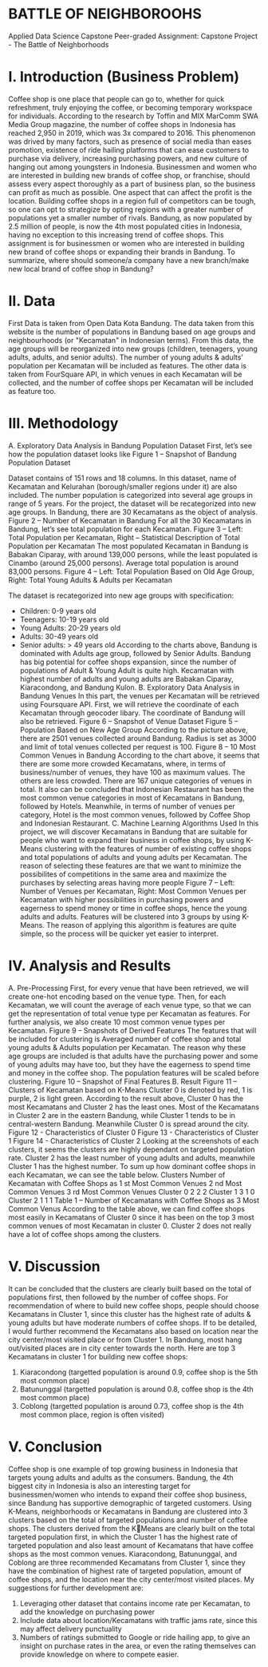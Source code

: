# BATTLE OF NEIGHBOROOHS
Applied Data Science Capstone
Peer-graded Assignment: Capstone Project - The Battle of Neighborhoods
# I. Introduction (Business Problem)
Coffee shop is one place that people can go to, whether for quick refreshment, truly enjoying the 
coffee, or becoming temporary workspace for individuals.
According to the research by Toffin and MIX MarComm SWA Media Group magazine, the number 
of coffee shops in Indonesia has reached 2,950 in 2019, which was 3x compared to 2016. This 
phenomenon was drived by many factors, such as presence of social media than eases promotion, 
existence of ride hailing platforms that can ease customers to purchase via delivery, increasing 
purchasing powers, and new culture of hanging out among youngsters in Indonesia.
Businessmen and women who are interested in building new brands of coffee shop, or franchise, 
should assess every aspect thoroughly as a part of business plan, so the business can profit as much 
as possible. One aspect that can affect the profit is the location. Building coffee shops in a region 
full of competitors can be tough, so one can opt to strategize by opting regions with a greater
number of populations yet a smaller number of rivals.
Bandung, as now populated by 2.5 million of people, is now the 4th most populated cities in 
Indonesia, having no exception to this increasing trend of coffee shops. This assignment is for 
businessmen or women who are interested in building new brand of coffee shops or expanding 
their brands in Bandung. To summarize, where should someone/a company have a new 
branch/make new local brand of coffee shop in Bandung?
# II. Data
First Data is taken from Open Data Kota Bandung. The data taken from this website is the number 
of populations in Bandung based on age groups and neighbourhoods (or "Kecamatan" in 
Indonesian terms). From this data, the age groups will be reorganized into new groups (children, 
teenagers, young adults, adults, and senior adults). The number of young adults & adults’
population per Kecamatan will be included as features.
The other data is taken from FourSquare API, in which venues in each Kecamatan will be collected, 
and the number of coffee shops per Kecamatan will be included as feature too.
# III. Methodology
A. Exploratory Data Analysis in Bandung Population Dataset
First, let’s see how the population dataset looks like
Figure 1 – Snapshot of Bandung Population Dataset 
 
Dataset contains of 151 rows and 18 columns. In this dataset, name of Kecamatan and Kelurahan 
(borough/smaller regions under it) are also included. The number population is categorized into 
several age groups in range of 5 years. For the project, the dataset will be recategorized into new 
age groups. In Bandung, there are 30 Kecamatans as the object of analysis.
Figure 2 – Number of Kecamatan in Bandung
For all the 30 Kecamatans in Bandung, let’s see total population for each Kecamatan.
Figure 3 – Left: Total Population per Kecamatan, Right – Statistical Description of Total Population per Kecamatan
The most populated Kecamatan in Bandung is Babakan Ciparay, with around 139,000 persons, 
while the least populated is Cinambo (around 25,000 persons). Average total population is around 
83,000 persons. 
Figure 4 – Left: Total Population Based on Old Age Group, Right: Total Young Adults & Adults per Kecamatan
 
The dataset is recategorized into new age groups with specification:
- Children: 0-9 years old
- Teenagers: 10-19 years old
- Young Adults: 20-29 years old
- Adults: 30-49 years old
- Senior adults: > 49 years old
According to the charts above, Bandung is dominated with Adults age group, followed by Senior 
Adults. Bandung has big potential for coffee shops expansion, since the number of populations of 
Adult & Young Adult is quite high. Kecamatan with highest number of adults and young adults are 
Babakan Ciparay, Kiaracondong, and Bandung Kulon.
B. Exploratory Data Analysis in Bandung Venues
In this part, the venues per Kecamatan will be retrieved using Foursquare API. First, we will retrieve 
the coordinate of each Kecamatan through geocoder libary. The coordinate of Bandung will also 
be retrieved.
Figure 6 – Snapshot of Venue Dataset
Figure 5 – Population Based on New Age Group
According to the picture above, there are 2501 venues collected around Bandung. Radius is set as 
3000 and limit of total venues collected per request is 100.
Figure 8 – 10 Most Common Venues in Bandung
According to the chart above, it seems that there are some more crowded Kecamatans, where, in 
terms of business/number of venues, they have 100 as maximum values. The others are less 
crowded. There are 167 unique categories of venues in total.
It also can be concluded that Indonesian Restaurant has been the most common venue categories
in most of Kecamatans in Bandung, followed by Hotels. Meanwhile, in terms of number of venues 
per category, Hotel is the most common venues, followed by Coffee Shop and Indonesian 
Restaurant.
C. Machine Learning Algorithms Used
In this project, we will discover Kecamatans in Bandung that are suitable for people who want to 
expand their business in coffee shops, by using K-Means clustering with the features of number of 
existing coffee shops and total populations of adults and young adults per Kecamatan.
The reason of selecting these features are that we want to minimize the possibilites of 
competitions in the same area and maximize the purchases by selecting areas having more people 
Figure 7 – Left: Number of Venues per Kecamatan, Right: 
Most Common Venues per Kecamatan
with higher possibilities in purchasing powers and eagerness to spend money or time in coffee 
shops, hence the young adults and adults.
Features will be clustered into 3 groups by using K-Means. The reason of applying this algorithm is 
features are quite simple, so the process will be quicker yet easier to interpret.
# IV. Analysis and Results
A. Pre-Processing
First, for every venue that have been retrieved, we will create one-hot encoding based on the 
venue type. Then, for each Kecamatan, we will count the average of each venue type, so that we 
can get the representation of total venue type per Kecamatan as features. For further analysis, we 
also create 10 most common venue types per Kecamatan.
Figure 9 – Snapshots of Derived Features
The features that will be included for clustering is Averaged number of coffee shop and total young 
adults & Adults population per Kecamatan. The reason why these age groups are included is that 
adults have the purchasing power and some of young adults may have too, but they have the 
eagerness to spend time and money in the coffee shop. The population features will be scaled 
before clustering.
Figure 10 – Snapshot of Final Features
B. Result
Figure 11 – Clusters of Kecamatan based on K-Means
Cluster 0 is denoted by red, 1 is purple, 2 is light green.
According to the result above, Cluster 0 has the most Kecamatans and Cluster 2 has the least ones. 
Most of the Kecamatans in Cluster 2 are in the eastern Bandung, while Cluster 1 tends to be in
central-western Bandung. Meanwhile Cluster 0 is spread around the city.
Figure 12 - Characteristics of Cluster 0
Figure 13 - Characteristics of Cluster 1
Figure 14 - Characteristics of Cluster 2
Looking at the screenshots of each clusters, it seems the clusters are highly dependant on targeted 
population rate. Cluster 2 has the least number of young adults and adults, meanwhile Cluster 1 
has the highest number. 
To sum up how dominant coffee shops in each Kecamatan, we can see the table below.
Clusters Number of Kecamatan with Coffee Shops as
1
st Most Common 
Venues
2
nd Most
Common Venues
3
rd Most
Common Venues
Cluster 0 2 2 2
Cluster 1 3 1 0
Cluster 2 1 1 1
Table 1 – Number of Kecamatans with Coffee Shops as 3 Most Common Venus
According to the table above, we can find coffee shops most easily in Kecamatans of Cluster 0 since
it has been on the top 3 most common venues of most Kecamatan in cluster 0. Cluster 2 does not 
really have a lot of coffee shops among the clusters.
# V. Discussion
It can be concluded that the clusters are clearly built based on the total of populations first, then 
followed by the number of coffee shops.
For recommendation of where to build new coffee shops, people should choose Kecamatans in 
Cluster 1, since this cluster has the highest rate of adults & young adults but have moderate 
numbers of coffee shops.
If to be detailed, I would further recommend the Kecamatans also based on location near the city 
center/most visited place or from Cluster 1. In Bandung, most hang out/visited places are in city 
center towards the north.
Here are top 3 Kecamatans in cluster 1 for building new coffee shops:
1. Kiaracondong (targetted population is around 0.9, coffee shop is the 5th most common place)
2. Batununggal (targetted population is around 0.8, coffee shop is the 4th most common place)
3. Coblong (targetted population is around 0.73, coffee shop is the 4th most common place, region 
is often visited)
# V. Conclusion
Coffee shop is one example of top growing business in Indonesia that targets young adults and 
adults as the consumers. Bandung, the 4th biggest city in Indonesia is also an interesting target for 
businessmen/women who intends to expand their coffee shop business, since Bandung has 
supportive demographic of targeted customers.
Using K-Means, neighborhoods or Kecamatans in Bandung are clustered into 3 clusters based on 
the total of targeted populations and number of coffee shops. The clusters derived from the KMeans are clearly built on the total targeted population first, in which the Cluster 1 has the highest 
rate of targeted population and also least amount of Kecamatans that have coffee shops as the 
most common venues.
Kiaracondong, Batununggal, and Coblong are three recommended Kecamatans from Cluster 1, 
since they have the combination of highest rate of targeted population, amount of coffee shops, 
and the location near the city center/most visited places.
My suggestions for further development are:
1. Leveraging other dataset that contains income rate per Kecamatan, to add the knowledge on 
purchasing power
2. Include data about location/Kecamatans with traffic jams rate, since this may affect delivery 
punctuality
3. Numbers of ratings submitted to Google or ride hailing app, to give an insight on purchase 
rates in the area, or even the rating themselves can provide knowledge on where to compete 
easier.
